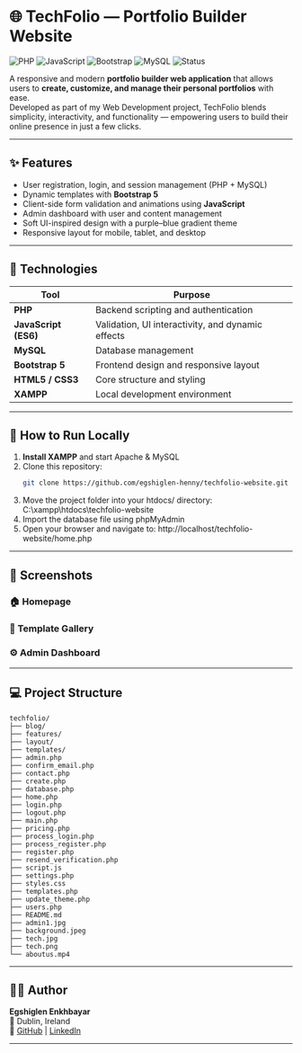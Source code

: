 # 🌐 TechFolio — Portfolio Builder Website
![PHP](https://img.shields.io/badge/PHP-8-blue)
![JavaScript](https://img.shields.io/badge/JavaScript-ES6-yellow)
![Bootstrap](https://img.shields.io/badge/Bootstrap-5-purple)
![MySQL](https://img.shields.io/badge/MySQL-Database-green)
![Status](https://img.shields.io/badge/Status-Complete-brightgreen)

A responsive and modern **portfolio builder web application** that allows users to **create, customize, and manage their personal portfolios** with ease.  
Developed as part of my Web Development project, TechFolio blends simplicity, interactivity, and functionality — empowering users to build their online presence in just a few clicks.

---

## ✨ Features
- User registration, login, and session management (PHP + MySQL)
- Dynamic templates with **Bootstrap 5**
- Client-side form validation and animations using **JavaScript**
- Admin dashboard with user and content management
- Soft UI-inspired design with a purple–blue gradient theme
- Responsive layout for mobile, tablet, and desktop

---

## 🧩 Technologies
| Tool | Purpose |
|------|----------|
| **PHP** | Backend scripting and authentication |
| **JavaScript (ES6)** | Validation, UI interactivity, and dynamic effects |
| **MySQL** | Database management |
| **Bootstrap 5** | Frontend design and responsive layout |
| **HTML5 / CSS3** | Core structure and styling |
| **XAMPP** | Local development environment |

---

## 🚀 How to Run Locally

1. **Install XAMPP** and start Apache & MySQL  
2. Clone this repository:
   ```bash
   git clone https://github.com/egshiglen-henny/techfolio-website.git
   ```
3. Move the project folder into your htdocs/ directory:
   C:\xampp\htdocs\techfolio-website
4. Import the database file using phpMyAdmin
5. Open your browser and navigate to:
   http://localhost/techfolio-website/home.php

---

## 📸 Screenshots

### 🏠 Homepage

### 🎨 Template Gallery

### ⚙️ Admin Dashboard

---

## 💻 Project Structure
  ```
  techfolio/
  ├── blog/
  ├── features/
  ├── layout/
  ├── templates/
  ├── admin.php
  ├── confirm_email.php
  ├── contact.php
  ├── create.php
  ├── database.php
  ├── home.php
  ├── login.php
  ├── logout.php
  ├── main.php
  ├── pricing.php
  ├── process_login.php
  ├── process_register.php
  ├── register.php
  ├── resend_verification.php
  ├── script.js
  ├── settings.php
  ├── styles.css
  ├── templates.php
  ├── update_theme.php
  ├── users.php
  ├── README.md
  ├── admin1.jpg
  ├── background.jpeg
  ├── tech.jpg
  ├── tech.png
  └── aboutus.mp4
  ```

---

## 👩‍💻 Author
**Egshiglen Enkhbayar**  
📍 Dublin, Ireland  
🔗 [GitHub](https://github.com/egshiglen-henny) | [LinkedIn](https://linkedin.com/in/egshiglene)

---

